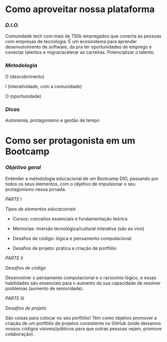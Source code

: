 # Como aproveitar nossa plataforma

### _D.I.O._

Comunidade tech com mais de 750k empregados que conecta as pessoas com empresas de tecnologia. É um ecossistema para aprender desenvolvimento de software, da pra ter oportunidades de emprego e conectar talentos e migrar/acelerar as carreiras. Potencializar o talento.

 

### _Metodologia_

D (descobrimento)

I (interatividade, com a comunidade)

O (oportunidade)

 

### _Dicas_

Autonomia, protagonismo e gestão de tempo



# Como ser protagonista em um Bootcamp

### _Objetivo geral_

Entender a metodologia educacional de um Bootcamp DIO, passando por todos os seus elementos, com o objetivo de impulsionar o seu protagonismo nessa jornada.

_PARTE I_

*Tipos de elementos educacionais*

* Cursos: conceitos essenciais e fundamentação teórica

* Mentorias: imersão tecnológica/cultural interativa (são ao vivo)

* Desafios de código: lógica e pensamento computacional

* Desafios de projeto: prática e criação de portfólio

 

_PARTE II_

_Desafios de código_

Desenvolver o pensamento computacional e o raciocínio lógico, e essas habilidades são essenciais para o aumento da sua capacidade de resolver problemas (aumento de senioridade).



_PARTE III_

_Desafios de projeto_

São coisas para colocar no seu portfólio! Têm como objetivo promover a criação de um portfólio de projetos consistente no GitHub (onde deixamos nossos códigos visíveis/públicos para que outras pessoas vejam, promove colaboração).